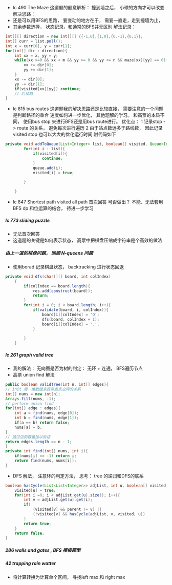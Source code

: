 - lc 490 The Maze
这道题的题意解析： 撞到墙之后， 小球的方向才可以改变
解决思路： 
- 还是可以用BFS的思路， 要变动的地方在于， 需要一直走，走到撞墙为止，
- 其余步数选择， 状态记录，和通常的BFS并无区别
解法记录：
```java
int[][] direction = new int[][] {{-1,0},{1,0},{0.-1},{0,1}};
int[] curr = list.poll();
int x = curr[0], y = curr[1];
for(int[] dir : direction){
    int xx = x, yy = y;
    while(xx >=0 && xx < m && yy >= 0 && yy <= n && maze[xx][yy] == 0){
        xx += dir[0];
        yy += dir[1];
    }
    xx -= dir[0];
    yy -= dir[1];
    if(visited[xx][yy]) continue;
    // 后续略
}
```
- lc 815 bus routes
这道题我的解决思路还是比较直接， 需要注意的一个问题是判断路径的重合
速度如何进一步优化， 其他题解的学习。
和高票的本质不同， 使用bus stop 来进行BFS还是用bus route进行。
优化点： 1 记录stop -> route 的关系， 避免每次进行遍历
        2 由于站点数远多于路线数， 因此记录visited stop 也可以大大的优化运行时间
附代码如下
```java
private void addToQueue(List<Integer> list, boolean[] visited, Queue<Integer> queue){
        for(int i : list){
            if(visited[i]){
                continue;
            }
            queue.add(i);
            visited[i] = true;

        }
        
    }
```
- lc 847 Shortest path visited all path
 首次回答 可否做出？ 不能、无法套用BFS
 dp 和位运算的结合， 待进一步学习

#####  lc 773 sliding puzzle 
- 无法首次回答
- 这道题的关键是如何表示状态， 高票中把棋盘压缩成字符串是个高效的做法
#####  由上一道的棋盘问题， 回顾 N-queens 问题
- 使用borad 记录棋盘状态， backtracking 进行状态回退
```java
private void dfs(char[][] board, int colIndex)
	{
		if(colIndex == board.length){
            res.add(construct(board));
            return;
        }
        for(int i = 0; i < board.length; i++){
            if(validate(board, i, colIndex)){
                board[i][colIndex] = 'Q';
                dfs(board, colIndex + 1);
                board[i][colIndex] = '.';
            }
            
        }
	}
```
##### lc 261 graph valid tree
- 我的解法： 无向图是否为树的判定： 无环 + 连通， BFS遍历节点
- 高票 union find 解法
```java
public boolean validTree(int n, int[] edges){
// init 用一维数组来表示点点之间的关系
int[] nums = new int[n];
Arrays.fill(nums, -1);
// perform union find
for(int[] edge : edges){
    int a = find(nums, edge[0]);
    int b = find(nums, edge[1]);
    if(a == b) return false;
    nums[a] = b;
}
// 通过边的数量加以验证
return edges.length == n - 1;
}
private int find(int[] nums, int i){
    if(nums[i] == -1) return i;
    return find(nums, nums[i]);
}
``` 
- DFS 解法， 注意环的判定方法， 思考： tree 的递归和DFS的联系
```java
boolean hasCycle(List<List<Integer>> adjList, int u, boolean[] visited, int parent]){
    visited[u] = true;
    for(int i =0; i < adjList.get(u).size(); i++){
        int v = adjList.get(u).get(i);
        if(
            (visited[v] && parent != v) ||
            (!visited[v] && hasCycle(adjList, v, visited, u))
        )
        return true;
    }
    return false;
}
```
##### 286 walls and gates , BFS 模板题型
##### 42 trapping rain watter
- 将计算转换为计算单个区间， 寻找left max 和 right max 

